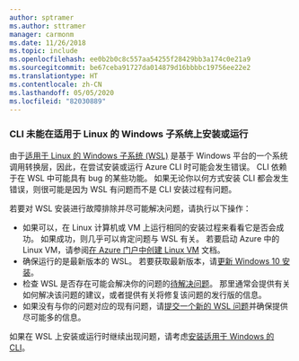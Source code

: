 ```yaml
---
author: sptramer
ms.author: sttramer
manager: carmonm
ms.date: 11/26/2018
ms.topic: include
ms.openlocfilehash: ee0b2b0c8c557aa54255f28429bb3a174c0e21a9
ms.sourcegitcommit: be67ceba91727da014879d16bbbbc19756ee22e2
ms.translationtype: HT
ms.contentlocale: zh-CN
ms.lasthandoff: 05/05/2020
ms.locfileid: "82030889"
---
```

### <a name="cli-fails-to-install-or-run-on-windows-subsystem-for-linux"></a>CLI 未能在适用于 Linux 的 Windows 子系统上安装或运行

由于[适用于 Linux 的 Windows 子系统 (WSL)](/windows/wsl/about) 是基于 Windows 平台的一个系统调用转换层，因此，在尝试安装或运行 Azure CLI 时可能会发生错误。 CLI 依赖于在 WSL 中可能具有 bug 的某些功能。 如果无论你以何方式安装 CLI 都会发生错误，则很可能是因为 WSL 有问题而不是 CLI 安装过程有问题。

若要对 WSL 安装进行故障排除并尽可能解决问题，请执行以下操作：

* 如果可以，在 Linux 计算机或 VM 上运行相同的安装过程来看看它是否会成功。 如果成功，则几乎可以肯定问题与 WSL 有关。 若要启动 Azure 中的 Linux VM，请参阅[在 Azure 门户中创建 Linux VM](/azure/virtual-machines/linux/quick-create-portal) 文档。
* 确保运行的是最新版本的 WSL。 若要获取最新版本，请[更新 Windows 10 安装](https://support.microsoft.com/help/4027667/windows-10-update)。
* 检查 WSL 是否存在可能会解决你的问题的[待解决问题](https://github.com/Microsoft/WSL/issues)。
  那里通常会提供有关如何解决该问题的建议，或者提供有关将修复该问题的发行版的信息。
* 如果没有与你的问题对应的现有问题，请[提交一个新的 WSL 问题](https://github.com/Microsoft/WSL/issues/new)并确保提供尽可能多的信息。

如果在 WSL 上安装或运行时继续出现问题，请考虑[安装适用于 Windows 的 CLI](../install-azure-cli-windows.md)。
